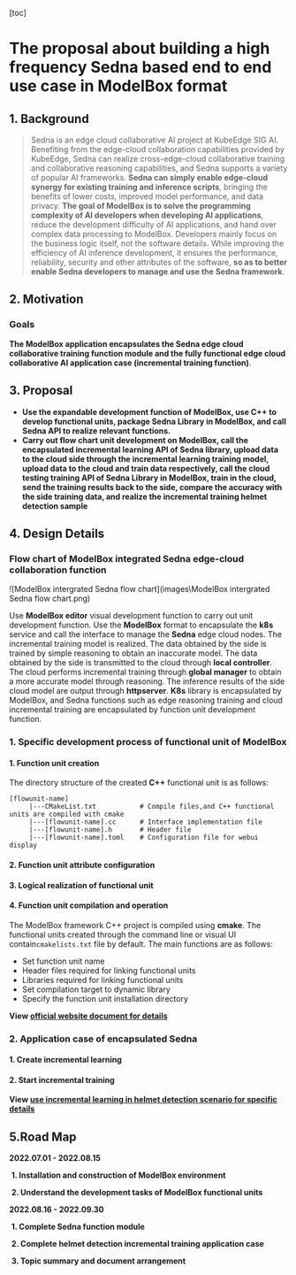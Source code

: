[toc]

# The proposal about building a high frequency Sedna based end to end use case in ModelBox format

## 1. Background

> Sedna is an edge cloud collaborative AI project at KubeEdge SIG AI. Benefiting from the edge-cloud collaboration capabilities provided by KubeEdge, Sedna can realize cross-edge-cloud collaborative training and collaborative reasoning capabilities, and Sedna supports a variety of popular AI frameworks. **Sedna can simply enable edge-cloud synergy for existing training and inference scripts**, bringing the benefits of lower costs, improved model performance, and data privacy. **The goal of ModelBox is to solve the programming complexity of AI developers when developing AI applications**, reduce the development difficulty of AI applications, and hand over complex data processing to ModelBox. Developers mainly focus on the business logic itself, not the software details. While improving the efficiency of AI inference development, it ensures the performance, reliability, security and other attributes of the software, **so as to better enable Sedna developers to manage and use the Sedna framework**.

## 2. Motivation

### Goals

**The ModelBox application encapsulates the Sedna edge cloud collaborative training function module and the fully functional edge cloud collaborative AI application case (incremental training function)**.

## 3. Proposal

- **Use the expandable development function of ModelBox, use C++ to develop functional units, package Sedna Library in ModelBox, and call Sedna API to realize relevant functions.**
- **Carry out flow chart unit development on ModelBox, call the encapsulated incremental learning API of Sedna library, upload data to the cloud side through the incremental learning training model, upload data to the cloud and train data respectively, call the cloud testing training API of Sedna Library in ModelBox, train in the cloud, send the training results back to the side, compare the accuracy with the side training data, and realize the incremental training helmet detection sample**



## 4. Design Details

### Flow chart of ModelBox integrated Sedna edge-cloud collaboration function

![ModelBox intergrated Sedna flow chart](images\ModelBox intergrated Sedna flow chart.png)

Use **ModelBox editor** visual development function to carry out unit development function. Use the **ModelBox** format to encapsulate the **k8s** service and call the interface to manage the **Sedna** edge cloud nodes. The incremental training model is realized. The data obtained by the side is trained by simple reasoning to obtain an inaccurate model. The data obtained by the side is transmitted to the cloud through **local controller**. The cloud performs incremental training through **global manager** to obtain a more accurate model through reasoning. The inference results of the side cloud model are output through **httpserver**. **K8s** library is encapsulated by ModelBox, and Sedna functions such as edge reasoning training and cloud incremental training are encapsulated by function unit development function.

### 1. Specific development process of functional unit of ModelBox

#### 1. Function unit creation

 The directory structure of the created **C++** functional unit is as follows:

```
[flowunit-name]
     |---CMakeList.txt           # Compile files,and C++ functional units are compiled with cmake
     |---[flowunit-name].cc      # Interface implementation file
     |---[flowunit-name].h       # Header file
     |---[flowunit-name].toml    # Configuration file for webui display
```

#### 2. Function unit attribute configuration

#### 3. Logical realization of functional unit

#### 4. Function unit compilation and operation

The ModelBox framework C++ project is compiled using **cmake**. The functional units created through the command line or visual UI contain`cmakelists.txt` file by default. The main functions are as follows:

- Set function unit name
- Header files required for linking functional units
- Libraries required for linking functional units
- Set compilation target to dynamic library
- Specify the function unit installation directory

**View [official website document for details]( https://modelbox-ai.com/ )**



### 2. Application case of encapsulated Sedna

#### 1. Create incremental learning

#### 2. Start incremental training

**View [use incremental learning in helmet detection scenario for specific details](https://github.com/kubeedge/sedna/blob/main/examples/incremental_learning/helmet_detection/README.md)**



## 5.Road Map

**2022.07.01 - 2022.08.15**

​	**1. Installation and construction of ModelBox environment**

​	**2. Understand the development tasks of ModelBox functional units**

**2022.08.16 - 2022.09.30**

​	**1. Complete Sedna function module**

​	**2. Complete helmet detection incremental training application case**

​	**3. Topic summary and document arrangement**